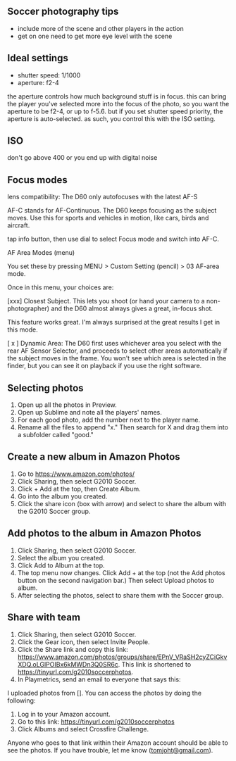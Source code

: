 ## Soccer photography tips

- include more of the scene and other players in the action
- get on one need to get more eye level with the scene

## Ideal settings
* shutter speed: 1/1000
* aperture: f2-4

the aperture controls how much background stuff is in focus. this can bring the player you've selected more into the focus of the photo, so you want the aperture to be f2-4, or up to f-5.6. but if you set shutter speed priority, the aperture is auto-selected. as such, you control this with the ISO setting.

## ISO
don't go above 400 or you end up with digital noise


## Focus modes

lens compatibility: The D60 only autofocuses with the latest AF-S 

AF-C stands for AF-Continuous. The D60 keeps focusing as the subject moves. Use this for sports and vehicles in motion, like cars, birds and aircraft.


tap info button, then use dial to select Focus mode and switch into AF-C.


AF Area Modes (menu)

You set these by pressing MENU > Custom Setting (pencil) > 03 AF-area mode.

Once in this menu, your choices are:

[xxx] Closest Subject. This lets you shoot (or hand your camera to a non-photographer) and the D60 almost always gives a great, in-focus shot.

This feature works great. I'm always surprised at the great results I get in this mode.

[ x ] Dynamic Area: The D60 first uses whichever area you select with the rear AF Sensor Selector, and proceeds to select other areas automatically if the subject moves in the frame. You won't see which area is selected in the finder, but you can see it on playback if you use the right software.

## Selecting photos

1. Open up all the photos in Preview.
2. Open up Sublime and note all the players' names.
3. For each good photo, add the number next to the player name.
4. Rename all the files to append "x." Then search for X and drag them into a subfolder called "good."

## Create a new album in Amazon Photos

1. Go to https://www.amazon.com/photos/
2. Click Sharing, then select G2010 Soccer.
3. Click + Add at the top, then Create Album.
4. Go into the album you created. 
5. Click the share icon (box with arrow) and select to share the album with the G2010 Soccer group.

## Add photos to the album in Amazon Photos

1. Click Sharing, then select G2010 Soccer.
2. Select the album you created.
3. Click Add to Album at the top.
4. The top menu now changes. Click Add + at the top (not the Add photos button on the second navigation bar.) Then select Upload photos to album.
5. After selecting the photos, select to share them with the Soccer group.

## Share with team

1. Click Sharing, then select G2010 Soccer.
2. Click the Gear icon, then select Invite People.
3. Click the Share link and copy this link: https://www.amazon.com/photos/groups/share/EPnV_VRaSH2cyZCiGkvXDQ.oLGlPOIBx6kMWDn3Q0SR6c. This link is shortened to https://tinyurl.com/g2010soccerphotos.
4. In Playmetrics, send an email to everyone that says this:

I uploaded photos from []. You can access the photos by doing the following:

1. Log in to your Amazon account.
2. Go to this link: https://tinyurl.com/g2010soccerphotos
3. Click Albums and select Crossfire Challenge. 

Anyone who goes to that link within their Amazon account should be able to see the photos. If you have trouble, let me know (tomjoht@gmail.com).

